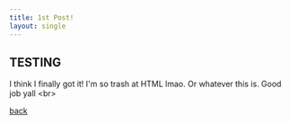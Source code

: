 ```yaml
---
title: 1st Post!
layout: single
---
```


## TESTING
I think I finally got it! I'm so trash at HTML lmao. Or whatever this is. Good job yall <br\>

[back](../BlogPage.md)
